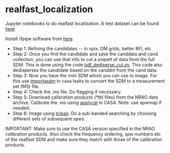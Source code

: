 # realfast_localization
Jupyter notebooks to do realfast localization. A test dataset can be found [here](https://drive.google.com/drive/folders/1g7i-F3OgctoNC59N-OGTue3UhfGFqEU8?usp=sharing)

Install rfpipe software from [here](https://github.com/realfastvla/rfpipe/tree/main)

* Step 1: Refining the candidates -- in npix, DM grids, better RFI, etc
* Step 2: Once you find the candidate and save the canddata and cand collection, you can use that info to cut a snipett of data from the full SDM. This is done using the code [bdf_dediperse_cut.py](https://github.com/demorest/sdmpy/blob/master/scripts/bdf_dedisperse_cut.py). This code also dedisperses the candidate based on the canddm from the cand data.
* Step 3: Now you have the mini SDM which you can use to image. For this use [importasdm](https://casadocs.readthedocs.io/en/v6.2.0/api/tt/casatasks.data.importasdm.html) in casa tasks to convert the SDM to a measurement set (MS) file.
* Step 4: Check the .ms file. Do flagging if necessary.
* Step 5: Download calibration products (*tbl files) from the NRAO data archive. Calibrate the .ms using [applycal](https://casadocs.readthedocs.io/en/v6.2.0/api/tt/casatasks.calibration.applycal.html) in CASA. Note: use spwmap if needed.
* Step 6: Image using [tclean](https://casadocs.readthedocs.io/en/stable/api/tt/casatasks.imaging.tclean.html). Do a sub-banded searching by choosing different sets of subsequent spws.  

IMPORTANT: Make sure to use the CASA version specified in the NRAO calibration products. Also check the frequency ordering, spw numbers etc of the realfast SDM and make sure they match with those of the calibration products. 
